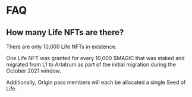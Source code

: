 # FAQ

## How many Life NFTs are there?

There are only 10,000 Life NFTs in existence.&#x20;

One Life NFT was granted for every 10,000 $MAGIC that was staked and migrated from L1 to Arbitrum as part of the initial migration during the October 2021 window.

Additionally, Origin pass members will each be allocated a single Seed of Life.&#x20;
